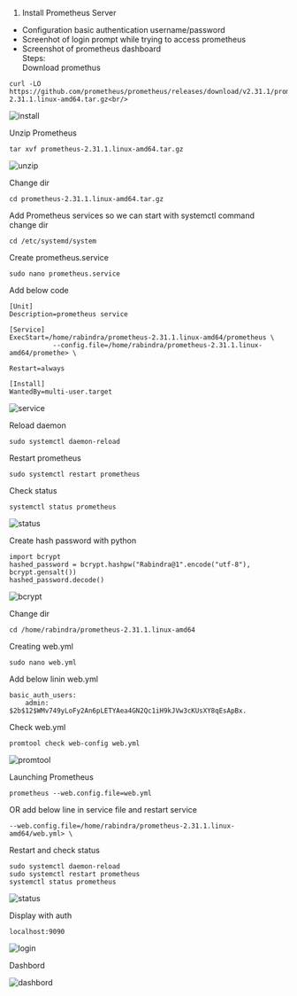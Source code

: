 1. Install Prometheus Server
- Configuration basic authentication username/password
- Screenhot of login prompt while trying to access prometheus
- Screenshot of prometheus dashboard<br/>
Steps:<br/>
Download promethus<br/>
```
curl -LO https://github.com/prometheus/prometheus/releases/download/v2.31.1/prometheus-2.31.1.linux-amd64.tar.gz<br/>
```
![install](https://user-images.githubusercontent.com/53372486/144557627-b9ff723c-a02d-40de-be66-91859d79a3d4.png)<br/>

Unzip Prometheus<br/>
```
tar xvf prometheus-2.31.1.linux-amd64.tar.gz
```
![unzip](https://user-images.githubusercontent.com/53372486/144557620-7bd3a842-2e71-4097-b1b7-a130f9906ebc.png)<br/>

Change dir
```
cd prometheus-2.31.1.linux-amd64.tar.gz
```
Add Prometheus services so we can start with systemctl command<br/>
change dir<br/>
```
cd /etc/systemd/system
```
Create prometheus.service <br/>
```
sudo nano prometheus.service
```
Add below code<br/>
```
[Unit]
Description=prometheus service

[Service]
ExecStart=/home/rabindra/prometheus-2.31.1.linux-amd64/prometheus \
           --config.file=/home/rabindra/prometheus-2.31.1.linux-amd64/promethe> \

Restart=always

[Install]
WantedBy=multi-user.target
```
![service](https://user-images.githubusercontent.com/53372486/144557638-a0e3915f-4b32-43d9-ab9f-7651bae414f3.png)<br/>

Reload daemon <br/>
```
sudo systemctl daemon-reload
```
Restart prometheus<br/>
```
sudo systemctl restart prometheus
```
Check status<br/>
```
systemctl status prometheus
```
![status](https://user-images.githubusercontent.com/53372486/144557642-b60ec205-d085-4770-b9af-c94d07a3a711.png)<br/>

Create hash password with python <br/>
```
import bcrypt
hashed_password = bcrypt.hashpw("Rabindra@1".encode("utf-8"), bcrypt.gensalt())
hashed_password.decode()
```

![bcrypt](https://user-images.githubusercontent.com/53372486/144557625-c6c4f6c2-a475-4934-9ff8-326bbb987e06.png)<br/>

Change dir<br/>
```
cd /home/rabindra/prometheus-2.31.1.linux-amd64
```
Creating web.yml<br/>
```
sudo nano web.yml
```
Add below linin web.yml<br/>
```
basic_auth_users:
    admin: $2b$12$WMv749yLoFy2An6pLETYAea4GN2Qc1iH9kJVw3cKUsXY8qEsApBx.
```
Check web.yml<br/>
```
promtool check web-config web.yml 
```
![promtool](https://user-images.githubusercontent.com/53372486/144557635-b5d781c8-4f29-4788-b752-757943fddd9d.png)<br/>

Launching Prometheus<br/>
```
prometheus --web.config.file=web.yml
```
OR add below line in service file and restart service <br/>
```
--web.config.file=/home/rabindra/prometheus-2.31.1.linux-amd64/web.yml> \ 
```
Restart and check status <br/>
```
sudo systemctl daemon-reload
sudo systemctl restart prometheus
systemctl status prometheus
```
![status](https://user-images.githubusercontent.com/53372486/144557642-b60ec205-d085-4770-b9af-c94d07a3a711.png)<br/>

Display with auth<br/>
```
localhost:9090
```
![login](https://user-images.githubusercontent.com/53372486/144557632-36219631-4cf1-429d-92a2-47deec203899.png)<br/>

Dashbord<br/>

![dashbord](https://user-images.githubusercontent.com/53372486/144558327-81e83058-c4a6-47f8-a9fe-fe187d9e40cc.png)




